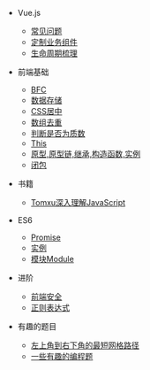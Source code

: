 * Vue.js
  * [常见问题](post/vue/problems)
  * [定制业务组件](post/vue/components)
  * [生命周期梳理](post/vue/lifecycle)
  
* 前端基础
  * [BFC](post/base/BFC)
  * [数据存储](post/base/localStorge)
  * [CSS居中](post/base/center)
  * [数组去重](post/base/array-unique)
  * [判断是否为质数](post/base/isprime)
  * [This](post/base/this)
  * [原型,原型链,继承,构造函数,实例](post/base/prototype)
  * [闭包](post/base/closure)

* 书籍
  * [Tomxu深入理解JavaScript](post/book/tomxu-javascript)

* ES6
  * [Promise](post/es6/promise)
  * [实例](post/es6/example)
  * [模块Module](post/es6/module)

* 进阶
  * [前端安全](post/advanced/fe-security)
  * [正则表达式](post/advanced/regular-expression)

* 有趣的题目
  * [左上角到右下角的最短网格路径](post/interesting/shortest-way-in-grid)
  * [一些有趣的编程题](post/interesting/interesting)